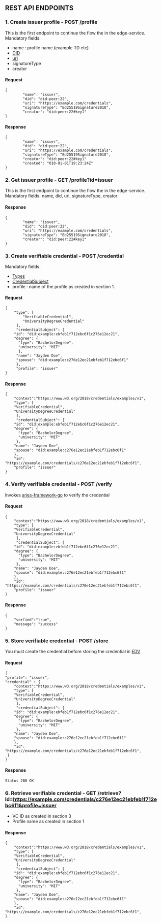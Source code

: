 ## REST API ENDPOINTS 

### 1. Create issuer profile  - POST /profile
This is the first endpoint to continue the flow the in the edge-service. 
Mandatory fields: 
 - name : profile name (example TD etc)
 - [DID](https://www.w3.org/TR/did-core/#dfn-decentralized-identifiers)
 - [uri](https://www.w3.org/TR/vc-data-model/#dfn-uri) 
 - signatureType
 - creator

#### Request 
```
{
		"name": "issuer",
		"did": "did:peer:22",
		"uri": "https://example.com/credentials",
		"signatureType": "Ed25519Signature2018",
		"creator": "did:peer:22#key1"
}
```

#### Response
```
{
		"name": "issuer",
		"did": "did:peer:22",
		"uri": "https://example.com/credentials",
		"signatureType": "Ed25519Signature2018",
		"creator": "did:peer:22#key1"
		"created": "010-01-01T19:23:24Z"
}
```
### 2.  Get issuer profile  - GET /profile?id=issuer
This is the first endpoint to continue the flow the in the edge-service. 
Mandatory fields: name, did, uri, signatureType, creator

#### Response
```
{
		"name": "issuer",
		"did": "did:peer:22",
		"uri": "https://example.com/credentials",
		"signatureType": "Ed25519Signature2018",
		"creator": "did:peer:22#key1"
}
```
### 3. Create verifiable credential - POST /credential
Mandatory fields: 
- [Types](https://www.w3.org/TR/vc-data-model/#types)
- [CredentialSubject](https://www.w3.org/TR/vc-data-model/#credential-subject)
- profile : name of the profile as created in section 1. 

#### Request 
```
{
    "type": [
        "VerifiableCredential",
        "UniversityDegreeCredential"
     ],
     "credentialSubject": {
    "id": "did:example:ebfeb1f712ebc6f1c276e12ec21",
    "degree": {
      "type": "BachelorDegree",
      "university": "MIT"
      },
     "name": "Jayden Doe",
     "spouse": "did:example:c276e12ec21ebfeb1f712ebc6f1"
     },
     "profile": "issuer"
}
```

#### Response
```
{
    "context":"https://www.w3.org/2018/credentials/examples/v1",
    "type": [
    "VerifiableCredential",
    "UniversityDegreeCredential"
     ],
     "credentialSubject": {
    "id": "did:example:ebfeb1f712ebc6f1c276e12ec21",
    "degree": {
      "type": "BachelorDegree",
      "university": "MIT"
     },
    "name": "Jayden Doe",
    "spouse": "did:example:c276e12ec21ebfeb1f712ebc6f1"
    },
    "id": "https://example.com/credentials/c276e12ec21ebfeb1f712ebc6f1",
    "profile": "issuer"
}
```
### 4. Verify verifiable credential - POST /verify

Invokes [aries-framework-go](https://github.com/hyperledger/aries-framework-go/tree/master/pkg/doc/verifiable) to verify the credential

#### Request 
```
{
    "context":"https://www.w3.org/2018/credentials/examples/v1",
    "type": [
    "VerifiableCredential",
    "UniversityDegreeCredential"
     ],
     "credentialSubject": {
    "id": "did:example:ebfeb1f712ebc6f1c276e12ec21",
    "degree": {
      "type": "BachelorDegree",
      "university": "MIT"
     },
    "name": "Jayden Doe",
    "spouse": "did:example:c276e12ec21ebfeb1f712ebc6f1"
    },
    "id": "https://example.com/credentials/c276e12ec21ebfeb1f712ebc6f1",
    "profile": "issuer"
}
```

#### Response
```
{
    "verfied":"true",
    "message": "success"
}
```
### 5. Store verifiable credential - POST /store

You must create the credential before storing the credential in [EDV](https://github.com/trustbloc/edv)

#### Request 
```
{
"profile": "issuer",
"credential" : {
    "context":"https://www.w3.org/2018/credentials/examples/v1",
    "type": [
    "VerifiableCredential",
    "UniversityDegreeCredential"
     ],
     "credentialSubject": {
    "id": "did:example:ebfeb1f712ebc6f1c276e12ec21",
    "degree": {
      "type": "BachelorDegree",
      "university": "MIT"
     },
    "name": "Jayden Doe",
    "spouse": "did:example:c276e12ec21ebfeb1f712ebc6f1"
    },
    "id": "https://example.com/credentials/c276e12ec21ebfeb1f712ebc6f1",
 }
}
```

#### Response
```
Status 200 OK
```

### 6. Retrieve verifiable credential - GET  /retrieve?id=https://example.com/credentials/c276e12ec21ebfeb1f712ebc6f1&profile=issuer
- VC ID as created in section 3 
- Profile name as created in section 1

#### Response
```
{
    "context":"https://www.w3.org/2018/credentials/examples/v1",
    "type": [
    "VerifiableCredential",
    "UniversityDegreeCredential"
     ],
     "credentialSubject": {
    "id": "did:example:ebfeb1f712ebc6f1c276e12ec21",
    "degree": {
      "type": "BachelorDegree",
      "university": "MIT"
     },
    "name": "Jayden Doe",
    "spouse": "did:example:c276e12ec21ebfeb1f712ebc6f1"
    },
    "id": "https://example.com/credentials/c276e12ec21ebfeb1f712ebc6f1",
}
```
